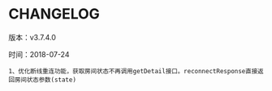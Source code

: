 # CHANGELOG

版本：v3.7.4.0

时间：2018-07-24

```
1、优化断线重连功能，获取房间状态不再调用getDetail接口。reconnectResponse直接返回房间状态参数(state)
```

